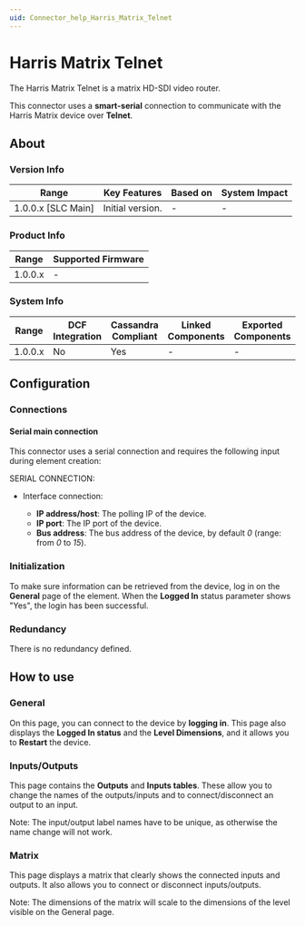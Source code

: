 ```yaml
---
uid: Connector_help_Harris_Matrix_Telnet
---
```


# Harris Matrix Telnet

The Harris Matrix Telnet is a matrix HD-SDI video router.

This connector uses a **smart-serial** connection to communicate with the Harris Matrix device over **Telnet**.

## About

### Version Info

| Range                | Key Features     | Based on     | System Impact     |
|----------------------|------------------|--------------|-------------------|
| 1.0.0.x \[SLC Main\] | Initial version. | \-           | \-                |

### Product Info

| Range     | Supported Firmware     |
|-----------|------------------------|
| 1.0.0.x   | \-                     |

### System Info

| Range     | DCF Integration     | Cassandra Compliant     | Linked Components     | Exported Components     |
|-----------|---------------------|-------------------------|-----------------------|-------------------------|
| 1.0.0.x   | No                  | Yes                     | \-                    | \-                      |

## Configuration

### Connections

#### Serial main connection

This connector uses a serial connection and requires the following input during element creation:

SERIAL CONNECTION:

- Interface connection:

  - **IP address/host**: The polling IP of the device.
  - **IP port**: The IP port of the device.
  - **Bus address**: The bus address of the device, by default *0* (range: from *0* to *15*).

### Initialization

To make sure information can be retrieved from the device, log in on the **General** page of the element. When the **Logged In** status parameter shows "Yes", the login has been successful.

### Redundancy

There is no redundancy defined.

## How to use

### General

On this page, you can connect to the device by **logging in**. This page also displays the **Logged In status** and the **Level Dimensions**, and it allows you to **Restart** the device.

### Inputs/Outputs

This page contains the **Outputs** and **Inputs tables**. These allow you to change the names of the outputs/inputs and to connect/disconnect an output to an input.

Note: The input/output label names have to be unique, as otherwise the name change will not work.

### Matrix

This page displays a matrix that clearly shows the connected inputs and outputs. It also allows you to connect or disconnect inputs/outputs.

Note: The dimensions of the matrix will scale to the dimensions of the level visible on the General page.
